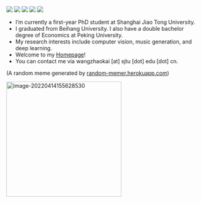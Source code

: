 <!--
[![Anurag's GitHub stats](https://github-readme-stats.vercel.app/api?username=wzk1015&show_icons=true)](https://github.com/anuraghazra/github-readme-stats)
-->

<!--
[![Top Langs](https://github-readme-stats.vercel.app/api/top-langs/?username=wzk1015&hide=html,css)](https://github.com/anuraghazra/github-readme-stats)
-->

![](http://github-profile-summary-cards.vercel.app/api/cards/profile-details?username=wzk1015&theme=github)
![](http://github-profile-summary-cards.vercel.app/api/cards/stats?username=wzk1015&theme=github)
![](http://github-profile-summary-cards.vercel.app/api/cards/repos-per-language?username=wzk1015&theme=github)
![](http://github-profile-summary-cards.vercel.app/api/cards/most-commit-language?username=wzk1015&theme=github)
![](http://github-profile-summary-cards.vercel.app/api/cards/productive-time?username=wzk1015&theme=github&utcOffset=8)



- I’m currently a first-year PhD student at Shanghai Jiao Tong University.
- I graduated from Beihang University. I also have a double bachelor degree of Economics at Peking University.
- My research interests include computer vision, music generation, and deep learning.
- Welcome to my [Homepage](https://wzk.plus)!
- You can contact me via wangzhaokai [at] sjtu [dot] edu [dot] cn.

(A random meme generated by [random-memer.herokuapp.com](https://random-memer.herokuapp.com))

<img src="https://random-memer.herokuapp.com" alt="image-20220414155628530" height=300 />
